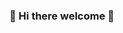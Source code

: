 ### 👋 Hi there welcome 👋

<!--
**davidie21/davidie21** is a ✨ _special_ ✨ repository because its `README.md` (this file) appears on your GitHub profile.

- 💬 Ask me about anything software development

# Welcome to David's GitHub Profile!

## About Me

Hello there! I'm David, a passionate software and frontend developer based in Lusaka. Welcome to my GitHub profile!
## Projects

## Skills

- Programming Languages: javascript html css
- Technologies: Node.js React.js React Native Express.js
- Tools: vsCode Asana Postman

## Connect with Me

LinkedIn: http://wwww.linkedin.com/in/david-mbewe

Feel free to explore my repositories and get in touch!


